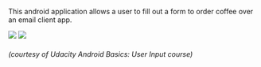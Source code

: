 This android application allows a user to fill out a form to order coffee over an email client app.

![](images/justjava.jpg)
![](images/intentemail.jpg)

###### *(courtesy of Udacity Android Basics: User Input course)*
